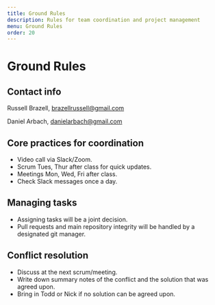 ```yaml
---
title: Ground Rules
description: Rules for team coordination and project management
menu: Ground Rules
order: 20
---
```


# Ground Rules

## Contact info

Russell Brazell, [brazellrussell@gmail.com](mailto:brazellrussell@gmail.com)

Daniel Arbach, [danielarbach@gmail.com](mailto:danielarbach@gmail.com)

## Core practices for coordination

- Video call via Slack/Zoom.
- Scrum Tues, Thur after class for quick updates.
- Meetings Mon, Wed, Fri after class.
- Check Slack messages once a day.

## Managing tasks
- Assigning tasks will be a joint decision.
- Pull requests and main repository integrity will be handled by a designated git manager.   

## Conflict resolution
- Discuss at the next scrum/meeting.
- Write down summary notes of the conflict and the solution that was agreed upon.
- Bring in Todd or Nick if no solution can be agreed upon.
